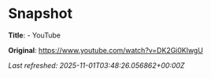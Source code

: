 # Snapshot

**Title**: - YouTube

**Original**: <https://www.youtube.com/watch?v=DK2Gi0KlwgU>

_Last refreshed: 2025-11-01T03:48:26.056862+00:00Z_

